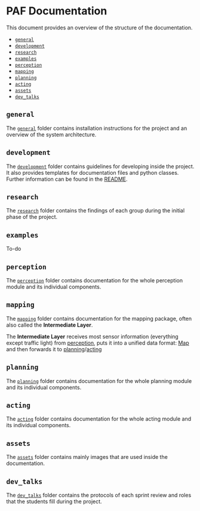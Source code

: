# PAF Documentation

This document provides an overview of the structure of the documentation.

- [`general`](#general)
- [`development`](#development)
- [`research`](#research)
- [`examples`](#examples)
- [`perception`](#perception)
- [`mapping`](#mapping)
- [`planning`](#planning)
- [`acting`](#acting)
- [`assets`](#assets)
- [`dev_talks`](#dev_talks)

## `general`

The [`general`](./general/) folder contains installation instructions for the project and an overview of the system architecture.

## `development`

The [`development`](./development/) folder contains guidelines for developing inside the project. It also provides templates for documentation files and python classes. Further information can be found in the [README](development/README.md).

## `research`

The [`research`](./research/) folder contains the findings of each group during the initial phase of the project.

## `examples`

To-do

## `perception`

The [`perception`](./perception/) folder contains documentation for the whole perception module and its individual components.

## `mapping`

The [`mapping`](./mapping/) folder contains documentation for the mapping package, often also called the **Intermediate Layer**.

The **Intermediate Layer** receives most sensor information (everything except traffic light) from [perception](#perception), puts it into a
unified data format: [Map](./mapping/generated/mapping_common/map.md#map) and then forwards it to [planning](#planning)/[acting](#acting)

## `planning`

The [`planning`](./planning/) folder contains documentation for the whole planning module and its individual components.

## `acting`

The [`acting`](./acting/) folder contains documentation for the whole acting module and its individual components.

## `assets`

The [`assets`](./assets/) folder contains mainly images that are used inside the documentation.

## `dev_talks`

The [`dev_talks`](./dev_talks/README.md) folder contains the protocols of each sprint review and roles that the students fill during the project.

